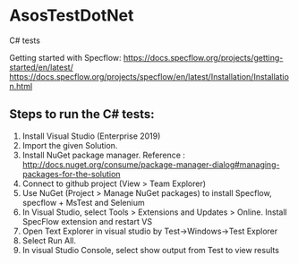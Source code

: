 # AsosTestDotNet
C# tests

Getting started with Specflow: https://docs.specflow.org/projects/getting-started/en/latest/
https://docs.specflow.org/projects/specflow/en/latest/Installation/Installation.html

## Steps to run the C# tests:

1. Install Visual Studio (Enterprise 2019)
2. Import the given Solution. 
3. Install NuGet package manager. Reference : http://docs.nuget.org/consume/package-manager-dialog#managing-packages-for-the-solution
4. Connect to github project (View > Team Explorer)
5. Use NuGet (Project > Manage NuGet packages) to install Specflow, specflow + MsTest and Selenium
6. In Visual Studio, select Tools > Extensions and Updates > Online. Install SpecFlow extension and restart VS
7. Open Text Explorer in visual studio by Test->Windows->Test Explorer 
8. Select Run All. 
9. In visual Studio Console, select show output from Test to view results
